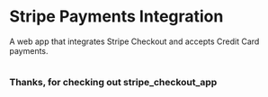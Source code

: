 # Stripe Payments Integration

A web app that integrates Stripe Checkout and accepts Credit Card payments.

<img src="https://stukproductionimages.s3.amazonaws.com/integrating-stripe-checkout-with-rails_substep_16388_1457368192" alt="">

### Thanks, for checking out stripe_checkout_app